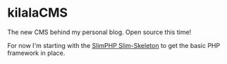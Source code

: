 # kilalaCMS

The new CMS behind my personal blog. Open source this time!

For now I'm starting with the [SlimPHP Slim-Skeleton](https://github.com/slimphp/Slim-Skeleton) to get the basic PHP framework in place.
